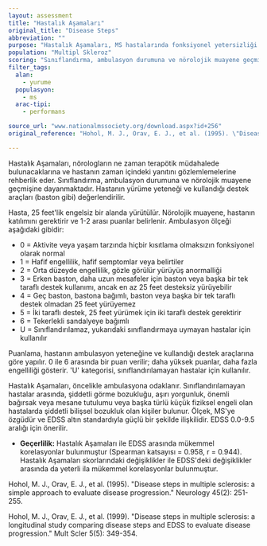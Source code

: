 ```yaml
---
layout: assessment
title: "Hastalık Aşamaları"
original_title: "Disease Steps"
abbreviation: ""
purpose: "Hastalık Aşamaları, MS hastalarında fonksiyonel yetersizliği değerlendirmek için kullanılır."
population: "Multipl Skleroz"
scoring: "Sınıflandırma, ambulasyon durumuna ve nörolojik muayene geçmişine dayanır. Ambulasyon ölçeği, 25 feet yürüme mesafesini içerir ve 0'dan 6'ya kadar puanlanır; burada 0 fonksiyonel olarak normali, 6 ise tekerlekli sandalyeye bağımlılığı gösterir. 'U' (Sınıflandırılamaz) kategorisi de mevcuttur."
filter_tags:
  alan:
    - yurume
  populasyon:
    - ms
  arac-tipi:
    - performans

source_url: "www.nationalmssociety.org/download.aspx?id+256"
original_reference: "Hohol, M. J., Orav, E. J., et al. (1995). \"Disease steps in multiple sclerosis: a simple approach to evaluate disease progression.\" Neurology 45(2): 251-255."

---
```



Hastalık Aşamaları, nörologların ne zaman terapötik müdahalede bulunacaklarına ve hastanın zaman içindeki yanıtını gözlemlemelerine rehberlik eder. Sınıflandırma, ambulasyon durumuna ve nörolojik muayene geçmişine dayanmaktadır. Hastanın yürüme yeteneği ve kullandığı destek araçları (baston gibi) değerlendirilir.


Hasta, 25 feet'lik engelsiz bir alanda yürütülür. Nörolojik muayene, hastanın katılımını gerektirir ve 1-2 arası puanlar belirlenir. Ambulasyon ölçeği aşağıdaki gibidir:

*   0 = Aktivite veya yaşam tarzında hiçbir kısıtlama olmaksızın fonksiyonel olarak normal
*   1 = Hafif engellilik, hafif semptomlar veya belirtiler
*   2 = Orta düzeyde engellilik, gözle görülür yürüyüş anormalliği
*   3 = Erken baston, daha uzun mesafeler için baston veya başka bir tek taraflı destek kullanımı, ancak en az 25 feet desteksiz yürüyebilir
*   4 = Geç baston, bastona bağımlı, baston veya başka bir tek taraflı destek olmadan 25 feet yürüyemez
*   5 = İki taraflı destek, 25 feet yürümek için iki taraflı destek gerektirir
*   6 = Tekerlekli sandalyeye bağımlı
*   U = Sınıflandırılamaz, yukarıdaki sınıflandırmaya uymayan hastalar için kullanılır


Puanlama, hastanın ambulasyon yeteneğine ve kullandığı destek araçlarına göre yapılır. 0 ile 6 arasında bir puan verilir; daha yüksek puanlar, daha fazla engelliliği gösterir. 'U' kategorisi, sınıflandırılamayan hastalar için kullanılır.


Hastalık Aşamaları, öncelikle ambulasyona odaklanır. Sınıflandırılamayan hastalar arasında, şiddetli görme bozukluğu, aşırı yorgunluk, önemli bağırsak veya mesane tutulumu veya başka türlü küçük fiziksel engeli olan hastalarda şiddetli bilişsel bozukluk olan kişiler bulunur. Ölçek, MS'ye özgüdür ve EDSS altın standardıyla güçlü bir şekilde ilişkilidir. EDSS 0.0-9.5 aralığı için önerilir.


*   **Geçerlilik:** Hastalık Aşamaları ile EDSS arasında mükemmel korelasyonlar bulunmuştur (Spearman katsayısı = 0.958, r = 0.944). Hastalık Aşamaları skorlarındaki değişiklikler ile EDSS'deki değişiklikler arasında da yeterli ila mükemmel korelasyonlar bulunmuştur.


Hohol, M. J., Orav, E. J., et al. (1995). "Disease steps in multiple sclerosis: a simple approach to evaluate disease progression." Neurology 45(2): 251-255.

Hohol, M. J., Orav, E. J., et al. (1999). "Disease steps in multiple sclerosis: a longitudinal study comparing disease steps and EDSS to evaluate disease progression." Mult Scler 5(5): 349-354.